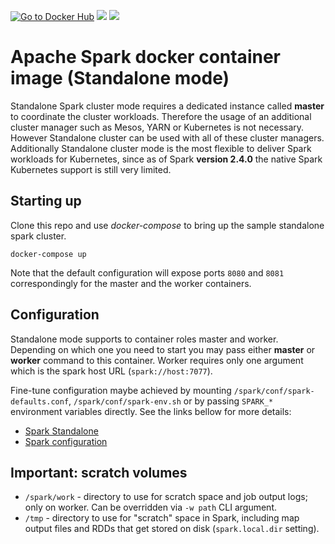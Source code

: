 [![Go to Docker Hub](https://img.shields.io/badge/Docker%20Hub-%E2%86%92-blue.svg)](https://hub.docker.com/r/actionml/spark/) [![](https://images.microbadger.com/badges/version/actionml/spark.svg)](https://microbadger.com/images/actionml/spark) [![](https://images.microbadger.com/badges/image/actionml/spark.svg)](https://microbadger.com/images/actionml/spark)

# Apache Spark docker container image (Standalone mode)

Standalone Spark cluster mode requires a dedicated instance called **master** to coordinate the cluster workloads. Therefore the usage of an additional cluster manager such as Mesos, YARN or Kubernetes is not necessary. However Standalone cluster can be used with all of these cluster managers. Additionally Standalone cluster mode is the most flexible to deliver Spark workloads for Kubernetes, since as of Spark **version 2.4.0** the native Spark Kubernetes support is still very limited.

## Starting up

Clone this repo and use *docker-compose* to bring up the sample standalone spark cluster.

```shell
docker-compose up
```

Note that the default configuration will expose ports `8080` and `8081` correspondingly for the master and the worker containers.

## Configuration

Standalone mode supports to container roles master and worker. Depending on which one you need to start you may pass either **master** or **worker** command to this container. Worker requires only one argument which is the spark host URL (`spark://host:7077`).

Fine-tune configuration maybe achieved by mounting `/spark/conf/spark-defaults.conf`, `/spark/conf/spark-env.sh` or by passing `SPARK_*` environment variables directly. See the links bellow for more details:

- [Spark Standalone](https://spark.apache.org/docs/latest/spark-standalone.html)
- [Spark configuration](https://spark.apache.org/docs/latest/configuration.html)

## Important: scratch volumes

- `/spark/work` - directory to use for scratch space and job output logs; only on worker. Can be overridden via `-w path` CLI argument.
- `/tmp` - directory to use for "scratch" space in Spark, including map output files and RDDs that get stored on disk (`spark.local.dir` setting).
